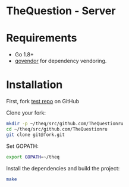 # TheQuestion - Server

# Requirements
- Go 1.8+ 
- [govendor](https://github.com/kardianos/govendor) for dependency vendoring.

# Installation

First, fork [test repo](https://github.com/TheQuestionru/test-golang) on GitHub

Clone your fork:
```bash
mkdir -p ~/theq/src/github.com/TheQuestionru
cd ~/theq/src/github.com/TheQuestionru
git clone git@fork.git
```

Set GOPATH:
```bash
export GOPATH=~/theq
```

Install the dependencies and build the project:
```bash
make 
```
